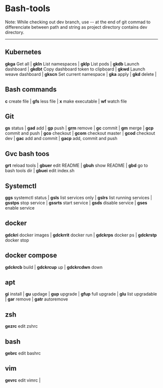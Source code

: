 # Bash-tools

Note:
While checking out dev branch, use -- at the end of git commad to differenciate between path and string as project directory contains dev directory.

---

## Kubernetes

**gkga** Get all | **gkln** List namespaces | **gklp** List pods | **gkdb** Launch dashboard | **gkdbt** Copy dashboard token to clipboard | **gkwd** Launch weave dashboard | **gkscn** Set current namespace | **gka** apply | **gkd** delete |

## Bash commands
**c** create file | **gfs** less file | **x** make executable | **wf** watch file

## Git
**gs** status | **gad** add | **gp**  push | **grm** remove | **gc** commit | **gm** merge | **gcp** commit and push | **gco** checkout | **gcom** checkout master | **gcod** checkout dev | **gac** add and commit | **gacp** add, commit and push

## Gvc bash toos
**grt** reload tools | **gbuer** edit README | **gbuh** show README |
**gbd** go to bash tools dir | **gbuei** edit index.sh 

## Systemctl
**ggs** systemctl status | **gsls** list services only | **gslrs** list running services | **gsstps** stop service | **gssrts** start service | **gsds** disable service | **gses** enable service

## docker
**gdckri** docker images | **gdckrrit** docker run | **gdckrps** docker ps | **gdckrstp** docker stop 

## docker compose
**gdckrcb** build | **gdckrcup** up | **gdckrcdwn** down

## apt
**gi** install | **gu** updage | **gup** upgrade | **gfup** full upgrade | **glu** list upgradable | **gar** remove | **gatr** autoremove

## zsh
**gezrc** edit zshrc

## bash
**gebrc** edit bashrc

## vim
**gevrc** edit vimrc | 
